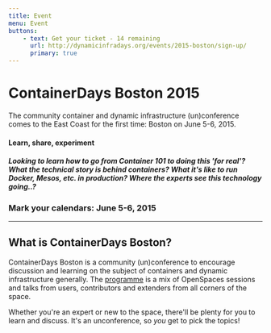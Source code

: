 ```yaml
---
title: Event
menu: Event
buttons:
    - text: Get your ticket - 14 remaining
      url: http://dynamicinfradays.org/events/2015-boston/sign-up/
      primary: true
---
```


# ContainerDays Boston 2015

The community container and dynamic infrastructure (un)conference comes to the East Coast for the first time: Boston on June 5-6, 2015.

#### Learn, share, experiment

##### Looking to learn how to go from Container 101 to doing this 'for real'? What the technical story is behind containers? What it's like to run Docker, Mesos, etc. in production? Where the experts see this technology going..?

### Mark your calendars: **June 5-6, 2015**

----

## What is ContainerDays Boston?

ContainerDays Boston is a community (un)conference to encourage discussion and learning on the subject of containers and dynamic infrastructure generally. The [programme](#programme) is a mix of OpenSpaces sessions and talks from users, contributors and extenders from all corners of the space.

Whether you're an expert or new to the space, there'll be plenty for you to learn and discuss. It's an unconference, so _you_ get to pick the topics!
